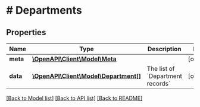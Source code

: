 # # Departments

## Properties

Name | Type | Description | Notes
------------ | ------------- | ------------- | -------------
**meta** | [**\OpenAPI\Client\Model\Meta**](Meta.md) |  | [optional]
**data** | [**\OpenAPI\Client\Model\Department[]**](Department.md) | The list of &#x60;Department records&#x60; | [optional]

[[Back to Model list]](../../README.md#models) [[Back to API list]](../../README.md#endpoints) [[Back to README]](../../README.md)
